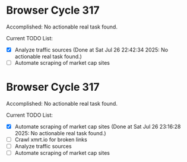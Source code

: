 # Browser Cycle 317

Accomplished: No actionable real task found.

Current TODO List:

- [x] Analyze traffic sources  (Done at Sat Jul 26 22:42:34 2025: No actionable real task found.)
- [ ] Automate scraping of market cap sites

# Browser Cycle 317

Accomplished: No actionable real task found.

Current TODO List:

- [x] Automate scraping of market cap sites  (Done at Sat Jul 26 23:16:28 2025: No actionable real task found.)
- [ ] Crawl xmrt.io for broken links
- [ ] Analyze traffic sources
- [ ] Automate scraping of market cap sites
